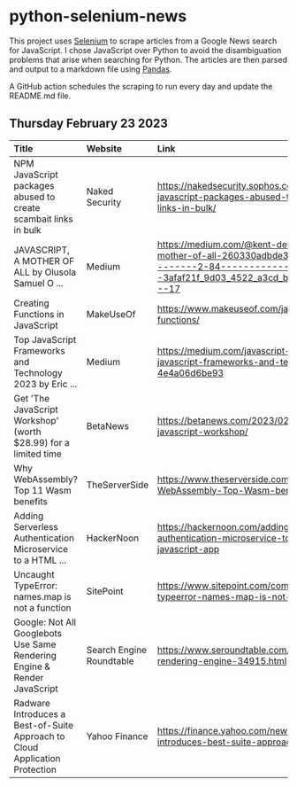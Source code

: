 # python-selenium-news

This project uses [Selenium](https://www.seleniumhq.org/) to scrape articles from a Google News search for JavaScript.
I chose JavaScript over Python to avoid the disambiguation problems that arise when searching for Python.
The articles are then parsed and output to a markdown file using [Pandas](https://pandas.pydata.org/).

A GitHub action schedules the scraping to run every day and update the README.md file.

## Thursday February 23 2023


| Title                                                                       | Website                  | Link                                                                                                                                                                   |
|:----------------------------------------------------------------------------|:-------------------------|:-----------------------------------------------------------------------------------------------------------------------------------------------------------------------|
| NPM JavaScript packages abused to create scambait links in bulk             | Naked Security           | https://nakedsecurity.sophos.com/2023/02/22/npm-javascript-packages-abused-to-create-scambait-links-in-bulk/                                                           |
| JAVASCRIPT, A MOTHER OF ALL  by Olusola Samuel O ...                        | Medium                   | https://medium.com/@kent-dev/javascript-as-a-mother-of-all-260330adbde3?source=topics_v2---------2-84--------------------3afaf21f_9d03_4522_a3cd_bd65de735ee0-------17 |
| Creating Functions in JavaScript                                            | MakeUseOf                | https://www.makeuseof.com/javascript-creating-functions/                                                                                                               |
| Top JavaScript Frameworks and Technology 2023  by Eric ...                  | Medium                   | https://medium.com/javascript-scene/top-javascript-frameworks-and-technology-2023-4e4a06d6be93                                                                         |
| Get 'The JavaScript Workshop' (worth $28.99) for a limited time             | BetaNews                 | https://betanews.com/2023/02/16/get-the-javascript-workshop/                                                                                                           |
| Why WebAssembly? Top 11 Wasm benefits                                       | TheServerSide            | https://www.theserverside.com/tip/Why-WebAssembly-Top-Wasm-benefits                                                                                                    |
| Adding Serverless Authentication Microservice to a HTML ...                 | HackerNoon               | https://hackernoon.com/adding-serverless-authentication-microservice-to-a-html-css-and-javascript-app                                                                  |
| Uncaught TypeError: names.map is not a function                             | SitePoint                | https://www.sitepoint.com/community/t/uncaught-typeerror-names-map-is-not-a-function/408411                                                                            |
| Google: Not All Googlebots Use Same Rendering Engine & Render JavaScript    | Search Engine Roundtable | https://www.seroundtable.com/google-bot-rendering-engine-34915.html                                                                                                    |
| Radware Introduces a Best-of-Suite Approach to Cloud Application Protection | Yahoo Finance            | https://finance.yahoo.com/news/radware-introduces-best-suite-approach-110000970.html                                                                                   |